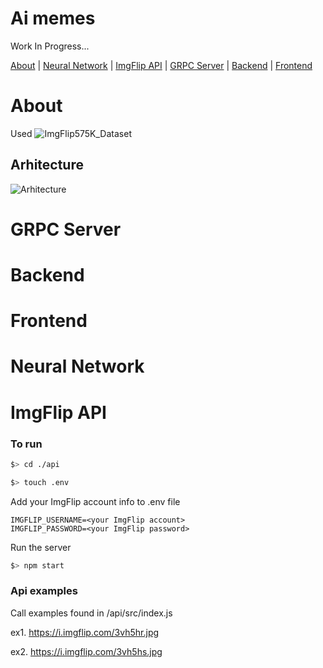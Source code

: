 # Ai memes

Work In Progress...

[About](#About) | [Neural Network](#neural-network) | [ImgFlip API](#imgflip-api) | [GRPC Server](#grpc-server) | [Backend](#backend) | [Frontend](#frontend)

# About

Used ![ImgFlip575K_Dataset](https://github.com/schesa/ImgFlip575K_Dataset)

## Arhitecture

![Arhitecture](https://github.com/schesa/ai-memes/blob/master/Web-Arhitecture-EN.png)

# GRPC Server

# Backend

# Frontend

# Neural Network

# ImgFlip API

### To run
```sh
$> cd ./api
```
```sh
$> touch .env
```
Add your ImgFlip account info to .env file
```
IMGFLIP_USERNAME=<your ImgFlip account>
IMGFLIP_PASSWORD=<your ImgFlip password>
```
Run the server
```sh
$> npm start
```

### Api examples

Call examples found in /api/src/index.js

ex1. https://i.imgflip.com/3vh5hr.jpg

ex2. https://i.imgflip.com/3vh5hs.jpg

